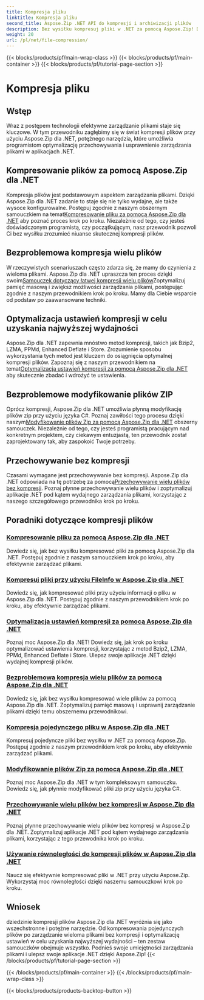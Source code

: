 ```yaml
---
title: Kompresja pliku
linktitle: Kompresja pliku
second_title: Aspose.Zip .NET API do kompresji i archiwizacji plików
description: Bez wysiłku kompresuj pliki w .NET za pomocą Aspose.Zip! Dowiedz się, jak krok po kroku zarządzać plikami przy użyciu metod Bzip2, LZMA, PPMd, Deflate i Store w celu uzyskania optymalnych ustawień kompresji.
weight: 20
url: /pl/net/file-compression/
---
```


{{< blocks/products/pf/main-wrap-class >}}
{{< blocks/products/pf/main-container >}}
{{< blocks/products/pf/tutorial-page-section >}}

# Kompresja pliku


## Wstęp

Wraz z postępem technologii efektywne zarządzanie plikami staje się kluczowe. W tym przewodniku zagłębimy się w świat kompresji plików przy użyciu Aspose.Zip dla .NET, potężnego narzędzia, które umożliwia programistom optymalizację przechowywania i usprawnienie zarządzania plikami w aplikacjach .NET.

## Kompresowanie plików za pomocą Aspose.Zip dla .NET
 Kompresja plików jest podstawowym aspektem zarządzania plikami. Dzięki Aspose.Zip dla .NET zadanie to staje się nie tylko wydajne, ale także wysoce konfigurowalne. Postępuj zgodnie z naszym obszernym samouczkiem na temat[Kompresowanie pliku za pomocą Aspose.Zip dla .NET](./compress-file/) aby poznać proces krok po kroku. Niezależnie od tego, czy jesteś doświadczonym programistą, czy początkującym, nasz przewodnik pozwoli Ci bez wysiłku zrozumieć niuanse skutecznej kompresji plików.

## Bezproblemowa kompresja wielu plików
 W rzeczywistych scenariuszach często zdarza się, że mamy do czynienia z wieloma plikami. Aspose.Zip dla .NET upraszcza ten proces dzięki swoim[Samouczek dotyczący łatwej kompresji wielu plików](./compress-multiple-files/)Zoptymalizuj pamięć masową i zwiększ możliwości zarządzania plikami, postępując zgodnie z naszym przewodnikiem krok po kroku. Mamy dla Ciebie wsparcie od podstaw po zaawansowane techniki.

## Optymalizacja ustawień kompresji w celu uzyskania najwyższej wydajności
 Aspose.Zip dla .NET zapewnia mnóstwo metod kompresji, takich jak Bzip2, LZMA, PPMd, Enhanced Deflate i Store. Zrozumienie sposobu wykorzystania tych metod jest kluczem do osiągnięcia optymalnej kompresji plików. Zapoznaj się z naszym przewodnikiem na temat[Optymalizacja ustawień kompresji za pomocą Aspose.Zip dla .NET](./optimizing-compression-settings/) aby skutecznie zbadać i wdrożyć te ustawienia.

## Bezproblemowe modyfikowanie plików ZIP
 Oprócz kompresji, Aspose.Zip dla .NET umożliwia płynną modyfikację plików zip przy użyciu języka C#. Poznaj zawiłości tego procesu dzięki naszym[Modyfikowanie plików Zip za pomocą Aspose.Zip dla .NET](./modifying-zip-files/) obszerny samouczek. Niezależnie od tego, czy jesteś programistą pracującym nad konkretnym projektem, czy ciekawym entuzjastą, ten przewodnik został zaprojektowany tak, aby zaspokoić Twoje potrzeby.

## Przechowywanie bez kompresji
Czasami wymagane jest przechowywanie bez kompresji. Aspose.Zip dla .NET odpowiada na tę potrzebę za pomocą[Przechowywanie wielu plików bez kompresji](./store-multiple-files-no-compression/). Poznaj płynne przechowywanie wielu plików i zoptymalizuj aplikacje .NET pod kątem wydajnego zarządzania plikami, korzystając z naszego szczegółowego przewodnika krok po kroku.

## Poradniki dotyczące kompresji plików
### [Kompresowanie pliku za pomocą Aspose.Zip dla .NET](./compress-file/)
Dowiedz się, jak bez wysiłku kompresować pliki za pomocą Aspose.Zip dla .NET. Postępuj zgodnie z naszym samouczkiem krok po kroku, aby efektywnie zarządzać plikami.
### [Kompresuj pliki przy użyciu FileInfo w Aspose.Zip dla .NET](./compress-files-fileinfo/)
Dowiedz się, jak kompresować pliki przy użyciu informacji o pliku w Aspose.Zip dla .NET. Postępuj zgodnie z naszym przewodnikiem krok po kroku, aby efektywnie zarządzać plikami.
### [Optymalizacja ustawień kompresji za pomocą Aspose.Zip dla .NET](./optimizing-compression-settings/)
Poznaj moc Aspose.Zip dla .NET! Dowiedz się, jak krok po kroku optymalizować ustawienia kompresji, korzystając z metod Bzip2, LZMA, PPMd, Enhanced Deflate i Store. Ulepsz swoje aplikacje .NET dzięki wydajnej kompresji plików.
### [Bezproblemowa kompresja wielu plików za pomocą Aspose.Zip dla .NET](./compress-multiple-files/)
Dowiedz się, jak bez wysiłku kompresować wiele plików za pomocą Aspose.Zip dla .NET. Zoptymalizuj pamięć masową i usprawnij zarządzanie plikami dzięki temu obszernemu przewodnikowi.
### [Kompresja pojedynczego pliku w Aspose.Zip dla .NET](./compress-single-file/)
Kompresuj pojedyncze pliki bez wysiłku w .NET za pomocą Aspose.Zip. Postępuj zgodnie z naszym przewodnikiem krok po kroku, aby efektywnie zarządzać plikami.
### [Modyfikowanie plików Zip za pomocą Aspose.Zip dla .NET](./modifying-zip-files/)
Poznaj moc Aspose.Zip dla .NET w tym kompleksowym samouczku. Dowiedz się, jak płynnie modyfikować pliki zip przy użyciu języka C#.
### [Przechowywanie wielu plików bez kompresji w Aspose.Zip dla .NET](./store-multiple-files-no-compression/)
Poznaj płynne przechowywanie wielu plików bez kompresji w Aspose.Zip dla .NET. Zoptymalizuj aplikacje .NET pod kątem wydajnego zarządzania plikami, korzystając z tego przewodnika krok po kroku.
### [Używanie równoległości do kompresji plików w Aspose.Zip dla .NET](./using-parallelism-compress-files/)
Naucz się efektywnie kompresować pliki w .NET przy użyciu Aspose.Zip. Wykorzystaj moc równoległości dzięki naszemu samouczkowi krok po kroku.

## Wniosek
dziedzinie kompresji plików Aspose.Zip dla .NET wyróżnia się jako wszechstronne i potężne narzędzie. Od kompresowania pojedynczych plików po zarządzanie wieloma plikami bez kompresji i optymalizację ustawień w celu uzyskania najwyższej wydajności – ten zestaw samouczków obejmuje wszystko. Podnieś swoje umiejętności zarządzania plikami i ulepsz swoje aplikacje .NET dzięki Aspose.Zip!
{{< /blocks/products/pf/tutorial-page-section >}}

{{< /blocks/products/pf/main-container >}}
{{< /blocks/products/pf/main-wrap-class >}}

{{< blocks/products/products-backtop-button >}}
